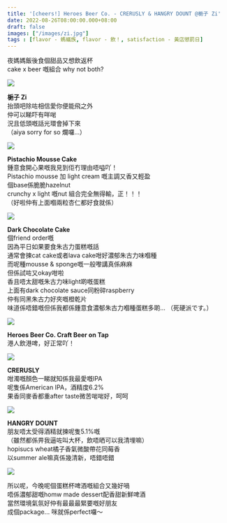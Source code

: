 ```yaml
---
title: '[cheers!] Heroes Beer Co. - CRERUSLY & HANGRY DOUNT @梔子 Zi'
date: 2022-08-26T08:00:00.000+08:00
draft: false
images: ["/images/zi.jpg"]
tags : [flavor - 螞蟻族, flavor - 飲！, satisfaction - 黃店懲罰日]
---
```


夜媽媽飯後食個甜品又想飲返杯  
cake x beer 嘅組合 why not both?

![](/images/zi1.jpg)

**梔子 Zi**  
抬頭吧除咗相信愛你便能飛之外  
仲可以睇吓有咩啱  
況且低頭嘅話光環會掉下來  
（aiya sorry for so 爛囉...）  

![](/images/zi2.jpg)

**Pistachio Mousse Cake**  
鍾意食開心果嘅我見到佢冇理由唔嗌吖！  
Pistachio mousse 加 light cream 嘅主調又香又輕盈  
個base係脆脆hazelnut  
crunchy x light 嘅nut 組合完全無得輸，正！！！    
（好啦仲有上面嗰兩粒杏仁都好食就係）  

![](/images/zi3.jpg)

**Dark Chocolate Cake**  
個friend order嘅  
因為平日如果要食朱古力蛋糕嘅話  
通常會揀cat cake或者lava cake咁好濃郁朱古力味嗰種  
而呢種mousse & sponge嘅一般嚟講真係麻麻  
但係試咗又okay咁啦  
香且唔太甜嘅朱古力味light啲嘅蛋糕  
上面有dark chocolate sauce同粉碎raspberry  
仲有同黑朱古力好夾嘅橙乾片  
味道係唔錯嘅但係我都係鍾意食濃郁朱古力嗰種蛋糕多啲...
（死硬派です。）  

![](/images/zi.jpg)

**Heroes Beer Co. Craft Beer on Tap**  
港人飲港啤，好正常吖！  

![](/images/zi4.jpg)

**CRERUSLY**  
咁濁嘅顏色一睇就知係我最愛嘅IPA  
呢隻係American IPA，酒精度6.2%  
果香同麥香都重after taste微苦啱啱好，呵呵  

![](/images/zi5.jpg)

**HANGRY DOUNT**  
朋友唔太受得酒精就揀呢隻5.1%嘅  
（雖然都係畀我逼咗叫大杯，飲唔晒可以我清埋嘛）  
hopisucs wheat橘子香氣微酸帶花同莓香  
以summer ale嘛真係幾清新，唔錯唔錯  

![](/images/zi6.jpg)

所以呢，今晚呢個蛋糕杯啤酒嘅組合又幾好喎  
唔係濃郁甜嘅homw made dessert配香甜新鮮啤酒  
當然環境氣氛好仲有最最最緊要嘅好朋友  
成個package... 咪就係perfect囉～   
